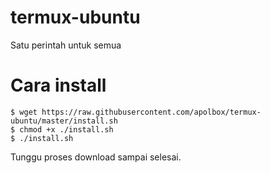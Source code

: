 # termux-ubuntu
Satu perintah untuk semua

# Cara install

	$ wget https://raw.githubusercontent.com/apolbox/termux-ubuntu/master/install.sh
	$ chmod +x ./install.sh
	$ ./install.sh

Tunggu proses download sampai selesai.